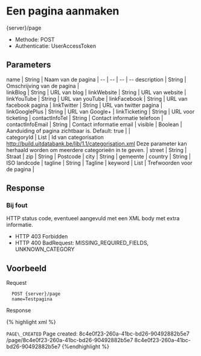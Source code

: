 ---
---

# Een pagina aanmaken

  {server}/page

* Methode: POST
* Authenticatie: UserAccessToken

## Parameters

name |   String |   Naam van de pagina |
-- | -- | -- | --
description |   String |   Omschrijving van de pagina |  
linkBlog |   String |   URL van blog |
linkWebsite |   String |   URL van website |
linkYouTube |   String |   URL van youTube |
linkFacebook |   String |   URL van facebook pagina |
linkTwitter |   String |   URL van twitter pagina |
linkGooglePlus |   String |   URL van Google+ |
linkTicketing |   String |   URL voor ticketing |
contactInfoTel |   String |   Contact informatie telefoon |
contactInfoEmail |   String |   Contact informatie email |
visible |   Boolean |   Aanduiding of pagina zichtbaar is. Default: true |    |  
categoryId |   List<String> |  Id van categorisation http://build.uitdatabank.be/lib/1.1/categorisation.xml Deze parameter kan herhaald worden om meerdere categorieën in te geven. |
street |   String |   Straat  |
zip |   String |   Postcode |
city |   String |   gemeente |
country |   String |   ISO landcode |
tagline |   String |   Tagline |
keyword |   List<String> |   Trefwoorden voor de pagina |

## Response

### Bij fout

HTTP status code, eventueel aangevuld met een XML body met extra informatie.

* HTTP 403 Forbidden
* HTTP 400 BadRequest: MISSING\_REQUIRED\_FIELDS, UNKNOWN\_CATEGORY

## Voorbeeld

Request

```
  POST {server}/page  
  name=Testpagina
```

Response

{% highlight xml %}
<?xml version="1.0" encoding="UTF-8" standalone="yes"?>
<response xmlns:rdf="http://www.w3.org/1999/02/22-rdf-syntax-ns" xmlns:foaf="http://xmlns.com/foaf/0.1/" xmlns:cdb="http://www.cultuurdatabank.com/XMLSchema/CdbXSD/3.1/FINAL" xmlns:geo="http://www.w3.org/2003/01/geo/wgs84_pos">
<code>PAGE\_CREATED</code>  
<message>Page created: 8c4e0f23-260a-41bc-bd26-90492882b5e7</message>  
<resource>/page/8c4e0f23-260a-41bc-bd26-90492882b5e7</resource>  
<uid>8c4e0f23-260a-41bc-bd26-90492882b5e7</uid>  
</response> {%endhighlight %}
